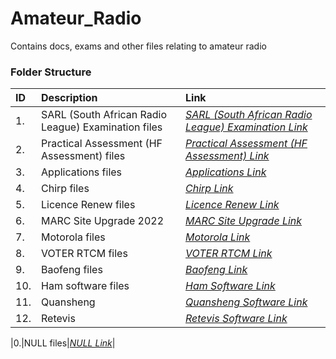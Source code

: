 # Amateur_Radio

Contains docs, exams and other files relating to amateur radio

### Folder Structure

|ID|Description|Link|
| :------------| :------------ | :------------ |
|1.|SARL (South African Radio League) Examination files|*[SARL (South African Radio League) Examination Link](https://github.com/Cale-Torino/Amateur_Radio/tree/main/1.%20SARL%20(South%20African%20Radio%20League)%20Examination%20files)*|
|2.|Practical Assessment (HF Assessment) files|*[Practical Assessment (HF Assessment) Link](https://github.com/Cale-Torino/Amateur_Radio/tree/main/2.%20Practical%20Assessment%20(HF%20Assessment))*|
|3.|Applications files|*[Applications Link](https://github.com/Cale-Torino/Amateur_Radio/tree/main/3.%20Applications)*|
|4.|Chirp files|*[Chirp Link](https://github.com/Cale-Torino/Amateur_Radio/tree/main/4.%20Chirp)*|
|5.|Licence Renew files|*[Licence Renew Link](https://github.com/Cale-Torino/Amateur_Radio/tree/main/5.%20Licence%20Renew)*|
|6.|MARC Site Upgrade 2022|*[MARC Site Upgrade Link](https://github.com/Cale-Torino/Amateur_Radio/blob/main/6.%20MARC_Site_Upgrade_2022/MARC_Upgrade_Doc.md)*|
|7.|Motorola files|*[Motorola Link](https://github.com/Cale-Torino/Amateur_Radio/tree/main/7.%20Motorola)*|
|8.|VOTER RTCM files|*[VOTER RTCM Link](https://github.com/Cale-Torino/Amateur_Radio/tree/main/8.%20VOTER%20RTCM)*|
|9.|Baofeng files|*[Baofeng Link](https://github.com/Cale-Torino/Amateur_Radio/tree/main/9.%20Baofeng)*|
|10.|Ham software files|*[Ham Software Link](https://github.com/Cale-Torino/Amateur_Radio/tree/main/10.%20Ham_software/Tones)*|
|11.|Quansheng|*[Quansheng Software Link](https://github.com/Cale-Torino/Amateur_Radio/tree/main/11.%20Quansheng/UV-K6)*|
|12.|Retevis|*[Retevis Software Link](https://github.com/Cale-Torino/Amateur_Radio/tree/main/12.%20Retevis/RT3S)*|

|0.|NULL files|*[NULL Link](NULL)*|